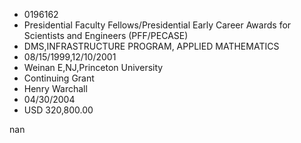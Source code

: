 
* 0196162
* Presidential Faculty Fellows/Presidential Early Career Awards for Scientists and Engineers (PFF/PECASE)
* DMS,INFRASTRUCTURE PROGRAM, APPLIED MATHEMATICS
* 08/15/1999,12/10/2001
* Weinan E,NJ,Princeton University
* Continuing Grant
* Henry Warchall
* 04/30/2004
* USD 320,800.00

nan
